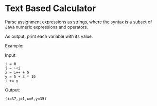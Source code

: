 # Text Based Calculator
Parse assignment expressions as strings, where the syntax is a subset of Java numeric expressions and operators.

As output, print each variable with its value.

Example:

Input:

```
i = 0
j = ++i
x = i++ + 5
y = 5 + 3 * 10
i += y
```

Output:

```
(i=37,j=1,x=6,y=35)
```
